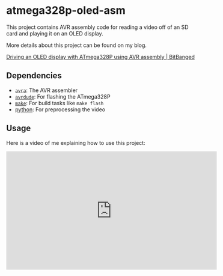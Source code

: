 # atmega328p-oled-asm
This project contains AVR assembly code for reading a video off of an SD card and playing it on an OLED display.

More details about this project can be found on my blog.

[Driving an OLED display with ATmega328P using AVR assembly | BitBanged](https://bitbanged.com/posts/driving-an-oled-display-with-atmega328p-using-avr-assembly/)

## Dependencies
- [`avra`](https://github.com/Ro5bert/avra): The AVR assembler
- [`avrdude`](https://www.nongnu.org/avrdude): For flashing the ATmega328P
- [`make`](https://www.gnu.org/software/make): For build tasks like `make flash`
- [python](https://www.python.org): For preprocessing the video

## Usage
Here is a video of me explaining how to use this project:

<iframe width="560" height="315" src="https://www.youtube.com/embed/db0ZuH1yo3I" title="YouTube video player" frameborder="0" allow="accelerometer; autoplay; clipboard-write; encrypted-media; gyroscope; picture-in-picture" allowfullscreen></iframe>
